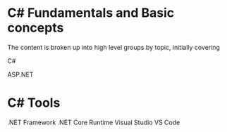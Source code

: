 # C# Fundamentals and Basic concepts

The content is broken up into high level groups by topic, initially covering

C#

ASP.NET

# C# Tools

.NET Framework
.NET Core Runtime
Visual Studio
VS Code
